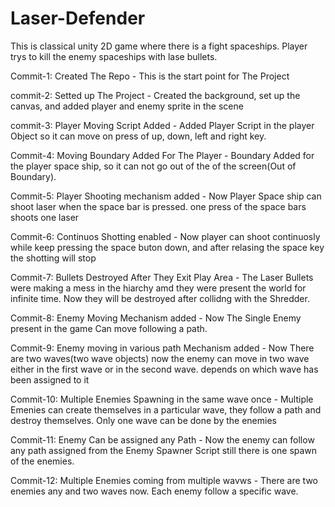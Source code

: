 # Laser-Defender
This is classical unity 2D game where there is a fight spaceships. 
Player trys to kill the enemy spaceships with lase bullets.

Commit-1: Created The Repo - This is the start point for The Project

commit-2: Setted up The Project - Created the background, set up the canvas,
and added player and enemy sprite in the scene

commit-3: Player Moving Script Added - Added Player Script in the player Object so it can move
on press of up, down, left and right key.

Commit-4: Moving Boundary Added For The Player - Boundary Added for the player space ship,
so it can not go out of the of the screen(Out of Boundary).

Commit-5: Player Shooting mechanism added - Now Player Space ship can shoot laser 
when the space bar is pressed. one press of the space bars shoots one laser 

Commit-6: Continuos Shotting enabled - Now player can shoot continuosly while keep pressing the
space buton down, and after relasing the space key the shotting will stop

Commit-7: Bullets Destroyed After They Exit Play Area - The Laser Bullets were making a mess in
the hiarchy amd they were present the world for infinite time. Now they will be destroyed after
collidng with the Shredder.

Commit-8: Enemy Moving Mechanism added - Now The Single Enemy present in the game
Can move following a path.

Commit-9: Enemy moving in various path Mechanism added - Now There are two waves(two wave objects)
now the enemy can move in two wave either in the first wave or in the second wave.
depends on which wave has been assigned to it

Commit-10: Multiple Enemies Spawning in the same wave once - Multiple Emenies can create themselves
in a particular wave, they follow a path and destroy themselves. Only one wave can be done by the enemies

Commit-11: Enemy Can be assigned any Path - Now the enemy can follow any path assigned from the Enemy
Spawner Script still there is one spawn of the enemies.

Commit-12: Multiple Enemies coming from multiple wavws - There are two enemies any and two 
waves now. Each enemy follow a specific wave.

